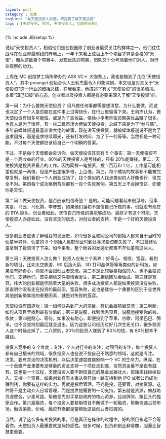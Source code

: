 ```yaml
---
layout: post
category : 文章
tagline: "与天使投资人对话，零距离了解天使投资"
tags : [天使投资, 投资, 天使投资人, 互联网金融]
---
```


{% include JB/setup %}

说起“天使投资人”，相信他们是创投圈除了创业者最受关注的群体之一。他们往往战斗在创业界最前线的阵地上，一年下来看上成百上千个项目才算是合格的“天使”，而从这数百个项目中，发现优质的项目，团队又十分考验着他们对人，对行业观察的功力。

上周在 MC 创投梦工场所举办的 ASK VC＋ 大咖秀上，我也接触到了几位“天使投资人”，其中 preangel 创始合伙人王利杰最令人印象深刻，本文也是对其关于“天使投资”这一行业的概括总结，在我看来，他描述了有关“天使投资”的很多情况。本着“知己知彼”的心态，创业者以及投资人都是有必要来深入了解“天使投资”的。

第一问：为什么要做天使投资？
但凡做任何事都需要想清楚，为什么要做，而这也决定了一个人是否能在这件事上过得快乐，在行业里留得下来。王利杰认为，做天使投资有很多可能性，或是为了高收益，像徐小平老师投资聚美优品赚了很多。也有人是为了情怀，有一些二级市场大佬做天使投资，总结下来是为了“参与感”。多年前媒体报道最喜欢讲大佬的故事，现在讲天使投资，就被媒体报道说不是为了追求回报，而是追求继续曝光，还有打发时间、为了下一代等等。当然都是一种可能，不过每个天使都应该给自己一个明确的答案。

不过，不是每个天使都会告诉你，做天使投资其实有 5 个事实：第一天使投资不是一个高收益的行业。80%的天使投资人是亏钱的，只有 20%能赚钱。第二，天使投资是投资界最苦的工作。因为同样一笔投资，投 1 百万和 1 亿，工作量可能相差也就是一两倍，但是产出差很多倍，上百倍。第三，每个成功的故事都不能被完整复制，我们看到一个人创业成功了，找个类似的人找点类似的人好像也行，但完全不对。第四每个成功案例背后都有一百个失败案例。第五天上不会掉馅饼，即便你是天使。

第二问：做天使投资，是否应该相信奇迹？
是的。可能问题看起来很浮夸，但事实是，马云，马化腾，李彦宏，如果他们当初不坚信自己所做的事，也就没有现在的 BTA 巨头。创业者如此，坚信自己所做的事能够成功，最终才有这个可能，天使投资人亦是如此，没有坚定的信念，对创业者的支持，不是一个好的天使投资人。

很多创业者应该了解硅谷的发展史，如今很多互联网公司的创始人都来自于当时的仙童半导体，仙童的 8 个创始人离职创业时到处寻求投资都失败了，不过最终仙童拿到了投资活了下来。如今来看，整个硅谷的发迹史都离不开仙童和这些人。

第三问：天使投资人怎么做？
投资人应有三个素养：好奇心、相信、宽容。看到新的项目，比如太空旅游、90 后造火箭、3D 打印晶体管等等类似的新科技，如果没有好奇心，你就不会跟创业者交流。第二不是比较容易相信的人，也不会投资他们、支持他们。首先相信这件事情会发生，第二相信团队会做成。第三就是宽容，伟大的创新都是伴随着大量的失败，很多成功投资人都说如果投资没有失败，那说明你没有走在投资的最前沿。宽容失败，这也是硅谷一个重要的区别于全世界其他创新聚集地的重要因素，就是对失败的宽容。

天使投资有四道坎：第一如何联系到广大的项目、有机会跟项目交流；第二判断，如何从项目里找到最有价值的；第三是说服，找到优秀项目，说服他接受你的钱、条款；第四是耐心、等待，如果没有耐心，即便投到了苹果、谷歌、阿里巴巴、腾讯，也不会坚持到最后就会退出。因为这些公司经历过好几次生死关口，很多投资人这个时候走掉了。二八原则，20%的投资人赚到了 80%的钱，有 80%根本不赚钱。

投资人竞争的 6 个维度：专注，个人对行业的专注，对项目的专注，每个投资人都有自己擅长的领域，很多投资人也在说不投自己不熟悉的领域，这就是专注。 决策，要有灵活的决策机制，以后决策速度直接影响一个 VC 的生命力。纵深，在一个垂直产业里要有足够量的资金支持一个项目走到底，当然资金量不是说有就有，这也是一个过程，天使投资人要不断把自己的基金发展壮大，把赚来钱继续投入，支持一个项目。如果创业有有本事从零开始一路支持到他 IPO 或者公司成功赚到钱，你要有这样的实力。再就是投后管理，不光是投，还要管，对接资源。这种管不是主动介入日常管理，而是提供他需要的一切支持。第五就是资源，做战略资源整合，少走弯路，帮他领先对手拿到政府的核心资源，比如牌照、跟巨头的独家合作。第六是融资，每个投资人要帮助项目不断做下一轮融资，帮助快速占领市场，融资条款、价格、融资节奏都是要帮助这些创业者把握的。

当然，说了这么多有关投资的事，但是真正在操作的过程中，好的项目永远不会等着你，天使投资人最重要就是保持感性。很多时候，投资和创业非常像，胆量比智慧更重要。
